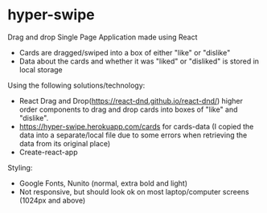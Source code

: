 # hyper-swipe
Drag and drop Single Page Application made using React
- Cards are dragged/swiped into a box of either "like" or "dislike"
- Data about the cards and whether it was "liked" or "disliked" is stored in local storage

Using the following solutions/technology:
- React Drag and Drop(https://react-dnd.github.io/react-dnd/) higher order components to drag and drop cards into boxes of "like" and "dislike". 
- https://hyper-swipe.herokuapp.com/cards for cards-data (I copied the data into a separate/local file due to some errors when retrieving the data from its original place)
- Create-react-app

Styling:
- Google Fonts, Nunito (normal, extra bold and light)
- Not responsive, but should look ok on most laptop/computer screens (1024px and above)

